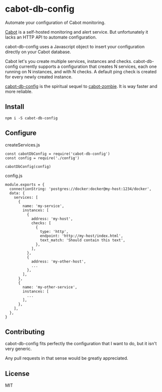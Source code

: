# cabot-db-config

Automate your configuration of Cabot monitoring.

[Cabot](http://cabotapp.com/) is a self-hosted monitoring and alert service. But unfortunately it lacks an HTTP API to automate configuration.

cabot-db-config uses a Javascript object to insert your configuration directly on your Cabot database.

Cabot let's you create multiple services, instances and checks. cabot-db-config currently supports a configuration that creates N services, each one running on N instances, and with N checks. A default ping check is created for every newly created instance.

[cabot-db-config](https://www.npmjs.com/package/cabot-db-config) is the spiritual sequel to [cabot-zombie](https://www.npmjs.com/package/cabot-zombie). It is way faster and more reliable.

## Install

```
npm i -S cabot-db-config
```

## Configure

createServices.js
```
const cabotDbConfig = require('cabot-db-config')
const config = require('./config')

cabotDbConfig(config)
```

config.js
```
module.exports = {
  connectionString: 'postgres://docker:docker@my-host:1234/docker',
  data: {
    services: [
      {
        name: 'my-service',
        instances: [
          {
            address: 'my-host',
            checks: [
              {
                type: 'http',
                endpoint: 'http://my-host/index.html',
                text_match: 'Should contain this text',
              },
            ],
          },
          {
            address: 'my-other-host',
            ...
          },
        ],
      },
      {
        name: 'my-other-service',
        instances: [
          ...
        ],
      },
    ],
  },
}
```

## Contributing

cabot-db-config fits perfectly the configuration that I want to do, but it isn't very generic.

Any pull requests in that sense would be greatly appreciated.

## License

MIT
